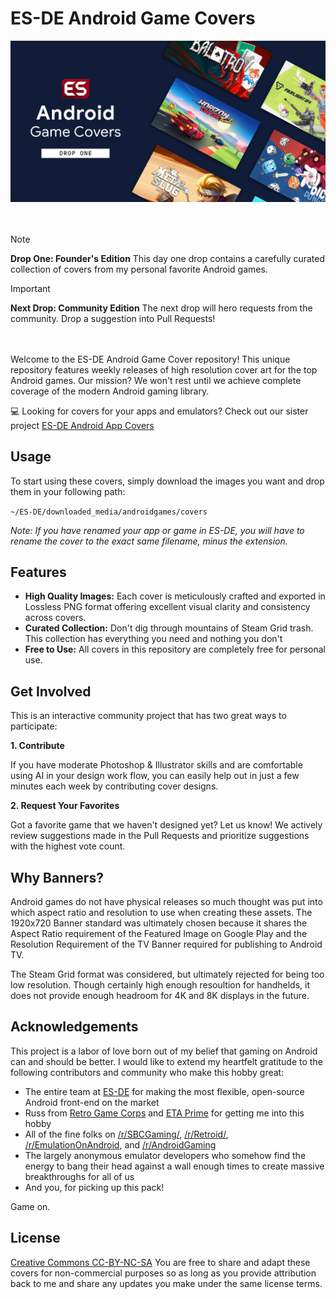 # ES-DE Android Game Covers
![Collage of high-resolution Android games cover art for ES-DE](https://github.com/nahnotnathan/esde-android-game-covers/blob/main/.github/header-drop1.png?raw=true)
<br><br><br>
> [!NOTE]  
> **Drop One: Founder's Edition** This day one drop contains a carefully curated collection of covers from my personal favorite Android games.


> [!IMPORTANT]
> **Next Drop: Community Edition** The next drop will hero requests from the community. Drop a suggestion into Pull Requests!

\
\
Welcome to the ES-DE Android Game Cover repository! This unique repository features weekly releases of high resolution cover art for the top Android games. Our mission? We won't rest until we achieve complete coverage of the modern Android gaming library.

💻  Looking for covers for your apps and emulators? Check out our sister project [ES-DE Android App Covers](https://github.com/nahnotnathan/esde-android-app-covers/)

## Usage
To start using these covers, simply download the images you want and drop them in your following path:

``` ~/ES-DE/downloaded_media/androidgames/covers ```

*Note: If you have renamed your app or game in ES-DE, you will have to rename the cover to the exact same filename, minus the extension.*

## Features
- **High Quality Images:** Each cover is meticulously crafted and exported in Lossless PNG format offering excellent visual clarity and consistency across covers.
- **Curated Collection:** Don't dig through mountains of Steam Grid trash. This collection has everything you need and nothing you don't
- **Free to Use:** All covers in this repository are completely free for personal use.

## Get Involved
This is an interactive community project that has two great ways to participate:

**1. Contribute**

If you have moderate Photoshop & Illustrator skills and are comfortable using AI in your design work flow, you can easily help out in just a few minutes each week by contributing cover designs.

**2. Request Your Favorites**

Got a favorite game that we haven't designed yet? Let us know! We actively review suggestions made in the Pull Requests and prioritize suggestions with the highest vote count.

## Why Banners?
Android games do not have physical releases so much thought was put into which aspect ratio and resolution to use when creating these assets. The 1920x720 Banner standard was ultimately chosen because it shares the Aspect Ratio requirement of the Featured Image on Google Play and the Resolution Requirement of the TV Banner required for publishing to Android TV.

The Steam Grid format was considered, but ultimately rejected for being too low resolution. Though certainly high enough resoultion for handhelds, it does not provide enough headroom for 4K and 8K displays in the future.

## Acknowledgements
This project is a labor of love born out of my belief that gaming on Android can and should be better. I would like to extend my heartfelt gratitude to the following contributors and community who make this hobby great:

- The entire team at [ES-DE](https://gitlab.com/es-de/emulationstation-de) for making the most flexible, open-source Android front-end on the market
- Russ from [Retro Game Corps](https://www.youtube.com/c/RetroGameCorps) and [ETA Prime](https://www.youtube.com/@ETAPRIME) for getting me into this hobby
- All of the fine folks on [/r/SBCGaming/](https://reddit.com/r/sbcgaming/), [/r/Retroid/](https://reddit.com/r/retroid/), [/r/EmulationOnAndroid](https://reddit.com/r/emulationonandroid/), and [/r/AndroidGaming](https://reddit.com/r/androidgaming/)
- The largely anonymous emulator developers who somehow find the energy to bang their head against a wall enough times to create massive breakthroughs for all of us
- And you, for picking up this pack!

Game on.

## License
[Creative Commons CC-BY-NC-SA](https://creativecommons.org/licenses/by-nc-sa/2.0/) You are free to share and adapt these covers for non-commercial purposes so as long as you provide attribution back to me and share any updates you make under the same license terms.
